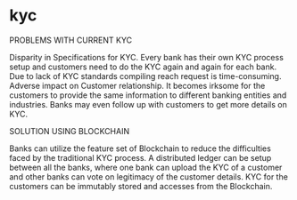 # kyc
PROBLEMS WITH CURRENT KYC

Disparity in Specifications for KYC.
Every bank has their own KYC process setup and customers need to do the KYC again and again for each bank.
Due to lack of KYC standards compiling reach request is time-consuming.
Adverse impact on Customer relationship.
It becomes irksome for the customers to provide the same information to different banking entities and industries.
Banks may even follow up with customers to get more details on KYC.

SOLUTION USING BLOCKCHAIN

Banks can utilize the feature set of Blockchain to reduce the difficulties faced by the traditional KYC process. A distributed ledger can be setup between all the banks, 
where one bank can upload the KYC of a customer and other banks can vote on legitimacy of the customer details. KYC for the customers can be immutably stored and accesses 
from the Blockchain.
